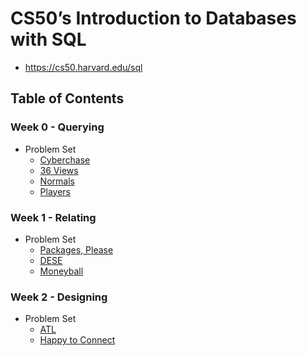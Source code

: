 # CS50’s Introduction to Databases with SQL

- <https://cs50.harvard.edu/sql>

## Table of Contents

### Week 0 - Querying

- Problem Set
  - [Cyberchase](Week%2000/cyberchase/)
  - [36 Views](Week%2000/views/)
  - [Normals](Week%2000/normals/)
  - [Players](Week%2000/players/)

### Week 1 - Relating

- Problem Set
  - [Packages, Please](Week%2001/packages/)
  - [DESE](Week%2001/dese/)
  - [Moneyball](Week%2001/moneyball/)

### Week 2 - Designing

- Problem Set
  - [ATL](Week%2002/atl/schema.sql)
  - [Happy to Connect](Week%2002/connect/schema.sql)
